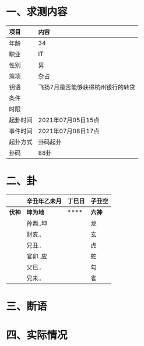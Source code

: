 # 一、求测内容
|项目|内容|
|:-|:-|
|年龄|34|
|职业|IT|
|性别|男|
|策项|杂占|
|钥语|飞扬7月是否能够获得杭州银行的转贷|
|条件||
|时限||
|起卦时间|2021年07月05日15点|
|事件时间|2021年07月08日17点|
|起卦方式|卦码起卦|
|卦码|88卦|

# 二、卦
||辛丑年乙未月|丁巳日|子丑空|
|:-|:-|:-|:-|
|**伏神**|**坤为地**|****|**六神**|
||孙酉..坤||龙|
||财亥..||玄|
||兄丑..||虎|
||官卯..应||蛇|
||父巳..||勾|
||兄未..||雀|


# 三、断语

# 四、实际情况